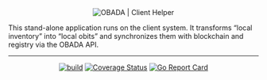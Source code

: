 <div align="center">
  <img class="logo" src="https://www.obada.io/assets/logo/obada-logo-light.svg" alt="OBADA | Client Helper"/>
</div>

This stand-alone application runs on the client system. It transforms “local inventory” into “local obits” and synchronizes them with blockchain and registry via the OBADA API.

---

<div align="center">

[![build](https://github.com/obada-foundation/client-helper/actions/workflows/build.yml/badge.svg)](https://github.com/obada-foundation/client-helper/actions/workflows/build.yml)&nbsp;[![Coverage Status](https://coveralls.io/repos/github/obada-foundation/client-helper/badge.svg?branch=main)](https://coveralls.io/github/obada-foundation/client-helper?branch=main)&nbsp;[![Go Report Card](https://goreportcard.com/badge/github.com/obada-foundation/client-helper)](https://goreportcard.com/report/github.com/obada-foundation/client-helper)

</div>

